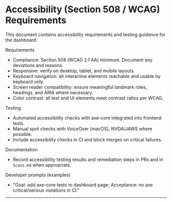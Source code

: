 # Accessibility (Section 508 / WCAG) Requirements

This document contains accessibility requirements and testing guidance for the dashboard.

Requirements
- Compliance: Section 508 (WCAG 2.1 AA) minimum. Document any deviations and reasons.
- Responsive: verify on desktop, tablet, and mobile layouts.
- Keyboard navigation: all interactive elements reachable and usable by keyboard only.
- Screen reader compatibility: ensure meaningful landmark roles, headings, and ARIA where necessary.
- Color contrast: all text and UI elements meet contrast ratios per WCAG.

Testing
- Automated accessibility checks with axe-core integrated into frontend tests.
- Manual spot checks with VoiceOver (macOS), NVDA/JAWS where possible.
- Include accessibility checks in CI and block merges on critical failures.

Documentation
- Record accessibility testing results and remediation steps in PRs and in `Scans.md` when appropriate.

Developer prompts (examples)
- "Goal: add axe-core tests to dashboard page; Acceptance: no axe critical/serious violations in CI."

---
